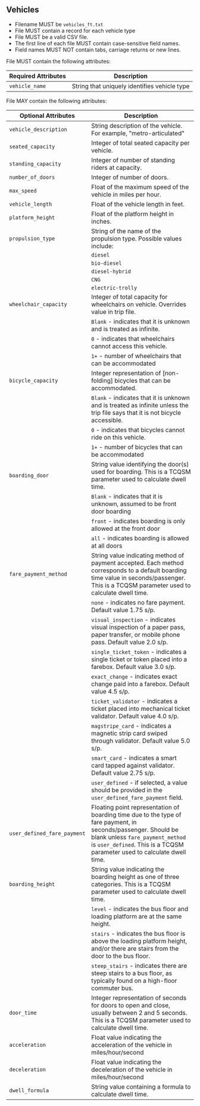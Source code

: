 ## Vehicles

 *  Filename MUST be `vehicles_ft.txt`
 *  File MUST contain a record for each vehicle type
 *  File MUST be a valid CSV file.
 *  The first line of each file MUST contain case-sensitive field names.
 *  Field names MUST NOT contain tabs, carriage returns or new lines.
 
File MUST contain the following attributes:

Required Attributes	| Description										
----------			| -------------		
`vehicle_name`		| String that uniquely identifies vehicle type

File MAY contain the following attributes:

|Optional Attributes		| Description										
| ----------				| -------------		
| `vehicle_description`	| String description of the vehicle. For example, "metro-articulated"
| `seated_capacity`		| Integer of total seated capacity per vehicle. 
| `standing_capacity`	| Integer of number of standing riders at capacity.  
| `number_of_doors`		| Integer of number of doors.
| `max_speed`			| Float of the maximum speed of the vehicle in miles per hour.
| `vehicle_length`		| Float of the vehicle length in feet.
| `platform_height`		| Float of the platform height in inches.
| `propulsion_type`		| String of the name of the propulsion type.  Possible values include:
|	| `diesel`
| | `bio-diesel`
| | `diesel-hybrid`
| | `CNG`
|	| `electric-trolly`
| `wheelchair_capacity`	| Integer of total capacity for wheelchairs on vehicle. Overrides value in trip file.  
|	| `Blank` - indicates that it is unknown and is treated as infinite.  
| | `0`  - indicates that wheelchairs cannot access this vehicle.
| | `1+` - number of wheelchairs that can be accommodated
| `bicycle_capacity`		| Integer representation of [non-folding] bicycles that can be accommodated.  
|	| `Blank` - indicates that it is unknown and is treated as infinite unless the trip file says that it is not bicycle accessible.
|	| `0`  - indicates that bicycles cannot ride on this vehicle.
|	| `1+` - number of bicycles that can be accommodated
| `boarding_door` | String value identifying the door(s) used for boarding. This is a TCQSM parameter used to calculate dwell time.
| | `Blank` - indicates that it is unknown, assumed to be front door boarding
| | `front` - indicates boarding is only allowed at the front door
| | `all` - indicates boarding is allowed at all doors
| `fare_payment_method` | String value indicating method of payment accepted.  Each method corresponds to a default boarding time value in seconds/passenger. This is a TCQSM parameter used to calculate dwell time.
| | `none` - indicates no fare payment. Default value 1.75 s/p.
| | `visual_inspection` - indicates visual inspection of a paper pass, paper transfer, or mobile phone pass. Default value 2.0 s/p.
| | `single_ticket_token` - indicates a single ticket or token placed into a farebox. Default value 3.0 s/p.
| | `exact_change` - indicates exact change paid into a farebox. Default value 4.5 s/p.
| | `ticket_validator` - indicates a ticket placed into mechanical ticket validator. Default value 4.0 s/p.
| | `magstripe_card` - indicates a magnetic strip card swiped through validator. Default value 5.0 s/p.
| | `smart_card` - indicates a smart card tapped against validator. Default value 2.75 s/p.
| | `user_defined` - if selected, a value should be provided in the `user_defined_fare_payment` field.
| `user_defined_fare_payment` | Floating point representation of boarding time due to the type of fare payment, in seconds/passenger. Should be blank unless `fare_payment_method` is `user_defined`. This is a TCQSM parameter used to calculate dwell time.
| `boarding_height` | String value indicating the boarding height as one of three categories. This is a TCQSM parameter used to calculate dwell time.
| | `level` - indicates the bus floor and loading platform are at the same height.
| | `stairs` - indicates the bus floor is above the loading platform height, and/or there are stairs from the door to the bus floor.
| | `steep_stairs` - indicates there are steep stairs to a bus floor, as typically found on a high-floor commuter bus.
| `door_time` | Integer representation of seconds for doors to open and close, usually between 2 and 5 seconds. This is a TCQSM parameter used to calculate dwell time.
| `acceleration` | Float value indicating the acceleration of the vehicle in miles/hour/second
| `deceleration` | Float value indicating the deceleration of the vehicle in miles/hour/second
| `dwell_formula` | String value containing a formula to calculate dwell time.
